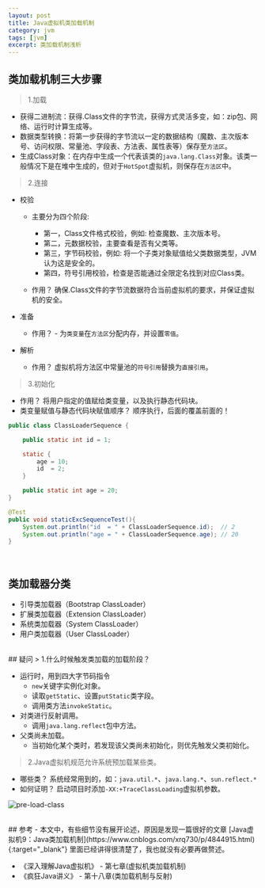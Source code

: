 ```yaml
---
layout: post
title: Java虚拟机类加载机制
category: jvm
tags: [jvm]
excerpt: 类加载机制浅析
---
```

## 类加载机制三大步骤  

> 1.加载  

- 获得二进制流：获得.Class文件的字节流，获得方式灵活多变，如：zip包、网络、运行时计算生成等。
- 数据类型转换：将第一步获得的字节流以一定的数据结构（魔数、主次版本号、访问权限、常量池、字段表、方法表、属性表等）保存至`方法区`。
- 生成Class对象：在内存中生成一个代表该类的`java.lang.Class`对象。该类一般情况下是在堆中生成的，但对于`HotSpot`虚拟机，则保存在`方法区`中。  

> 2.连接  

- 校验
    + 主要分为四个阶段: 
        + 第一，Class文件格式校验，例如: 检查魔数、主次版本号。
        + 第二，元数据校验，主要查看是否有父类等。
        + 第三，字节码校验，例如: 将一个子类对象赋值给父类数据类型，JVM认为这是安全的。
        + 第四，符号引用校验，检查是否能通过全限定名找到对应Class类。

    + 作用？ 确保.Class文件的字节流数据符合当前虚拟机的要求，并保证虚拟机的安全。  

- 准备
    - 作用？ - 为`类变量`在`方法区`分配内存，并设置`零值`。
- 解析
    - 作用？ 虚拟机将方法区中常量池的`符号引用`替换为`直接引用`。  

> 3.初始化  

- 作用？ 将用户指定的值赋给类变量，以及执行静态代码块。
- 类变量赋值与静态代码块赋值顺序？ 顺序执行，后面的覆盖前面的！  

```java
public class ClassLoaderSequence {

    public static int id = 1;

    static {
        age = 10;
        id  = 2;
    }

    public static int age = 20;
}

@Test
public void staticExcSequenceTest(){
    System.out.println("id  = " + ClassLoaderSequence.id);  // 2
    System.out.println("age = " + ClassLoaderSequence.age); // 20
}
```

<br>

## 类加载器分类
- 引导类加载器（Bootstrap ClassLoader）
- 扩展类加载器（Extension ClassLoader）
- 系统类加载器（System ClassLoader）
- 用户类加载器（User ClassLoader）
 
<br>
## 疑问
> 1.什么时候触发类加载的加载阶段？  

- 运行时，用到四大字节码指令
    * `new`关键字实例化对象。
    * 读取`getStatic`、设置`putStatic`类字段。
    * 调用类方法`invokeStatic`。
- 对类进行反射调用。
    - 调用`java.lang.reflect`包中方法。
- 父类尚未加载。
    - 当初始化某个类时，若发现该父类尚未初始化，则优先触发父类初始化。
 

> 2.Java虚拟机规范允许系统预加载某些类。  

- 哪些类？ 系统经常用到的，如：`java.util.*`、`java.lang.*`、`sun.reflect.*`
- 如何证明？ 启动项目时添加`-XX:+TraceClassLoading`虚拟机参数。  


![pre-load-class](https://yyc-images.oss-cn-beijing.aliyuncs.com/%E9%A2%84%E5%8A%A0%E8%BD%BD%E7%B1%BB.png)
 
<br>
## 参考
- 本文中，有些细节没有展开论述，原因是发现一篇很好的文章 [Java虚拟机9：Java类加载机制](https://www.cnblogs.com/xrq730/p/4844915.html){:target="_blank"} 里面已经讲得很清楚了，我也就没有必要再做赘述。

- 《深入理解Java虚拟机》 - 第七章(虚拟机类加载机制)
- 《疯狂Java讲义》 - 第十八章(类加载机制与反射)